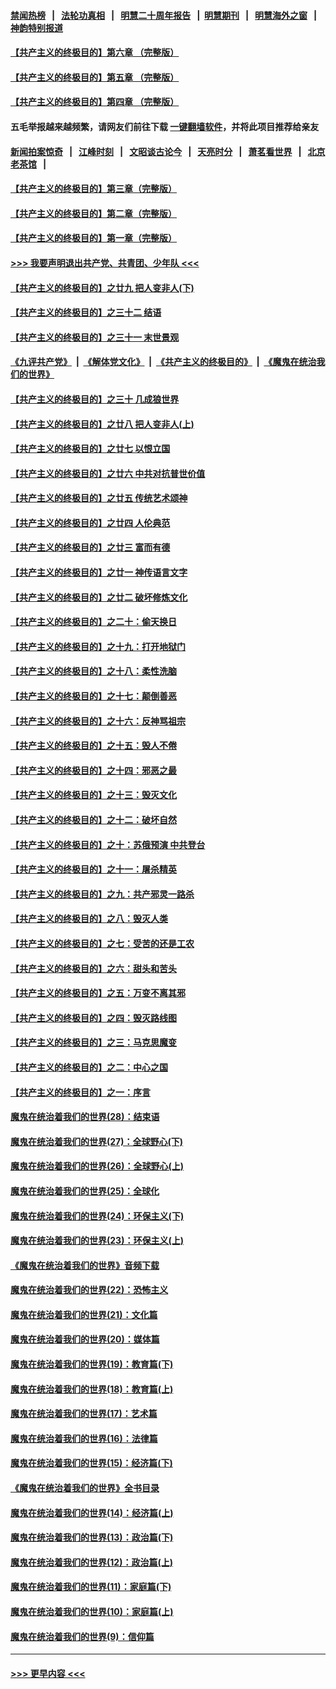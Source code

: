 #### [禁闻热榜](热点新闻.md?=0)  &nbsp;&nbsp;|&nbsp;&nbsp; [法轮功真相](https://github.com/gfw-breaker/truth/blob/master/README.md?=0) &nbsp;&nbsp;|&nbsp;&nbsp; [明慧二十周年报告](https://github.com/gfw-breaker/mh-reports/blob/master/README.md?=0) &nbsp;&nbsp;|&nbsp;&nbsp;[明慧期刊](https://github.com/gfw-breaker/mh-qikan) &nbsp;&nbsp;|&nbsp;&nbsp; [明慧海外之窗](https://github.com/gfw-breaker/mh-news/blob/master/README.md?=0) &nbsp;&nbsp;|&nbsp;&nbsp; [神韵特别报道](https://github.com/gfw-breaker/mh-news/blob/master/shenyun.md?=0)
#### [【共产主义的终极目的】第六章 （完整版）](../pages/nsc422/n11428913.md?t=03021831) 
#### [【共产主义的终极目的】第五章 （完整版）](../pages/nsc422/n11428912.md?t=03021831) 
#### [【共产主义的终极目的】第四章 （完整版）](../pages/nsc422/n11428907.md?t=03021831) 
#### 五毛举报越来越频繁，请网友们前往下载 [一键翻墙软件](https://github.com/gfw-breaker/ssr-accounts)，并将此项目推荐给亲友
#### [新闻拍案惊奇](https://github.com/gfw-breaker/banned-news/blob/master/pages/link4.md) &nbsp;&nbsp;|&nbsp;&nbsp; [江峰时刻](https://github.com/gfw-breaker/banned-news/blob/master/pages/link4.md) &nbsp;&nbsp;|&nbsp;&nbsp; [文昭谈古论今](https://github.com/gfw-breaker/banned-news/blob/master/pages/link4.md) &nbsp;&nbsp;|&nbsp;&nbsp; [天亮时分](https://github.com/gfw-breaker/banned-news/blob/master/pages/link4.md) &nbsp;&nbsp;|&nbsp;&nbsp; [萧茗看世界](https://github.com/gfw-breaker/banned-news/blob/master/pages/link4.md) &nbsp;&nbsp;|&nbsp;&nbsp; [北京老茶馆](https://github.com/gfw-breaker/banned-news/blob/master/pages/link4.md) &nbsp;&nbsp;|&nbsp;&nbsp; 
#### [【共产主义的终极目的】第三章（完整版）](../pages/nsc422/n11428848.md?t=03021831) 
#### [【共产主义的终极目的】第二章（完整版）](../pages/nsc422/n11428831.md?t=03021831) 
#### [【共产主义的终极目的】第一章（完整版）](../pages/nsc422/n11417651.md?t=03021831) 
#### [>>> 我要声明退出共产党、共青团、少年队 <<<](https://github.com/begood0513/goodnews/blob/master/quit/letter.md) 
#### [【共产主义的终极目的】之廿九 把人变非人(下)](../pages/nsc422/n11344140.md?t=03021831) 
#### [【共产主义的终极目的】之三十二 结语](../pages/nsc422/n11360535.md?t=03021831) 
#### [【共产主义的终极目的】之三十一 末世景观](../pages/nsc422/n11351129.md?t=03021831) 
#### [《九评共产党》](https://github.com/begood0513/9ping.md/blob/master/README.md) &nbsp;|&nbsp; [《解体党文化》](../../../../jtdwh.md/blob/master/README.md)  &nbsp;|&nbsp; [《共产主义的终极目的》](../../../../gczydzjmd.md/blob/master/README.md) &nbsp;|&nbsp; [《魔鬼在统治我们的世界》](../../../../mgztzwmdsj.md/blob/master/README.md) 
#### [【共产主义的终极目的】之三十 几成狼世界](../pages/nsc422/n11348280.md?t=03021831) 
#### [【共产主义的终极目的】之廿八 把人变非人(上)](../pages/nsc422/n11340492.md?t=03021831) 
#### [【共产主义的终极目的】之廿七 以恨立国](../pages/nsc422/n11336944.md?t=03021831) 
#### [【共产主义的终极目的】之廿六 中共对抗普世价值](../pages/nsc422/n11324785.md?t=03021831) 
#### [【共产主义的终极目的】之廿五 传统艺术颂神](../pages/nsc422/n11296396.md?t=03021831) 
#### [【共产主义的终极目的】之廿四 人伦典范](../pages/nsc422/n11296397.md?t=03021831) 
#### [【共产主义的终极目的】之廿三 富而有德](../pages/nsc422/n11283598.md?t=03021831) 
#### [【共产主义的终极目的】之廿一 神传语言文字](../pages/nsc422/n11263265.md?t=03021831) 
#### [【共产主义的终极目的】之廿二 破坏修炼文化](../pages/nsc422/n11245728.md?t=03021831) 
#### [【共产主义的终极目的】之二十：偷天换日](../pages/nsc422/n11238846.md?t=03021831) 
#### [【共产主义的终极目的】之十九：打开地狱门](../pages/nsc422/n11206376.md?t=03021831) 
#### [【共产主义的终极目的】之十八：柔性洗脑](../pages/nsc422/n11199994.md?t=03021831) 
#### [【共产主义的终极目的】之十七：颠倒善恶](../pages/nsc422/n11179782.md?t=03021831) 
#### [【共产主义的终极目的】之十六：反神骂祖宗](../pages/nsc422/n11166798.md?t=03021831) 
#### [【共产主义的终极目的】之十五：毁人不倦](../pages/nsc422/n11166792.md?t=03021831) 
#### [【共产主义的终极目的】之十四：邪恶之最](../pages/nsc422/n11150249.md?t=03021831) 
#### [【共产主义的终极目的】之十三：毁灭文化](../pages/nsc422/n11135227.md?t=03021831) 
#### [【共产主义的终极目的】之十二：破坏自然](../pages/nsc422/n11135214.md?t=03021831) 
#### [【共产主义的终极目的】之十：苏俄预演 中共登台](../pages/nsc422/n11118424.md?t=03021831) 
#### [【共产主义的终极目的】之十一：屠杀精英](../pages/nsc422/n11118442.md?t=03021831) 
#### [【共产主义的终极目的】之九：共产邪灵一路杀](../pages/nsc422/n11114139.md?t=03021831) 
#### [【共产主义的终极目的】之八：毁灭人类](../pages/nsc422/n11108503.md?t=03021831) 
#### [【共产主义的终极目的】之七：受苦的还是工农](../pages/nsc422/n11101809.md?t=03021831) 
#### [【共产主义的终极目的】之六：甜头和苦头](../pages/nsc422/n11096971.md?t=03021831) 
#### [【共产主义的终极目的】之五：万变不离其邪](../pages/nsc422/n11091285.md?t=03021831) 
#### [【共产主义的终极目的】之四：毁灭路线图](../pages/nsc422/n11086284.md?t=03021831) 
#### [【共产主义的终极目的】之三：马克思魔变](../pages/nsc422/n11061941.md?t=03021831) 
#### [【共产主义的终极目的】之二：中心之国](../pages/nsc422/n11047728.md?t=03021831) 
#### [【共产主义的终极目的】之一：序言](../pages/nsc422/n11086077.md?t=03021831) 
#### [魔鬼在统治着我们的世界(28)：结束语](../pages/nsc422/n10936246.md?t=03021831) 
#### [魔鬼在统治着我们的世界(27)：全球野心(下)](../pages/nsc422/n10928319.md?t=03021831) 
#### [魔鬼在统治着我们的世界(26)：全球野心(上)](../pages/nsc422/n10900318.md?t=03021831) 
#### [魔鬼在统治着我们的世界(25)：全球化](../pages/nsc422/n10788205.md?t=03021831) 
#### [魔鬼在统治着我们的世界(24)：环保主义(下)](../pages/nsc422/n10695307.md?t=03021831) 
#### [魔鬼在统治着我们的世界(23)：环保主义(上)](../pages/nsc422/n10688613.md?t=03021831) 
#### [《魔鬼在统治着我们的世界》音频下载](../pages/nsc422/n10635553.md?t=03021831) 
#### [魔鬼在统治着我们的世界(22)：恐怖主义](../pages/nsc422/n10614727.md?t=03021831) 
#### [魔鬼在统治着我们的世界(21)：文化篇](../pages/nsc422/n10597706.md?t=03021831) 
#### [魔鬼在统治着我们的世界(20)：媒体篇](../pages/nsc422/n10586579.md?t=03021831) 
#### [魔鬼在统治着我们的世界(19)：教育篇(下)](../pages/nsc422/n10564808.md?t=03021831) 
#### [魔鬼在统治着我们的世界(18)：教育篇(上)](../pages/nsc422/n10526970.md?t=03021831) 
#### [魔鬼在统治着我们的世界(17)：艺术篇](../pages/nsc422/n10499093.md?t=03021831) 
#### [魔鬼在统治着我们的世界(16)：法律篇](../pages/nsc422/n10485969.md?t=03021831) 
#### [魔鬼在统治着我们的世界(15)：经济篇(下)](../pages/nsc422/n10469975.md?t=03021831) 
#### [《魔鬼在统治着我们的世界》全书目录](../pages/nsc422/n10464261.md?t=03021831) 
#### [魔鬼在统治着我们的世界(14)：经济篇(上)](../pages/nsc422/n10457370.md?t=03021831) 
#### [魔鬼在统治着我们的世界(13)：政治篇(下)](../pages/nsc422/n10448270.md?t=03021831) 
#### [魔鬼在统治着我们的世界(12)：政治篇(上)](../pages/nsc422/n10444576.md?t=03021831) 
#### [魔鬼在统治着我们的世界(11)：家庭篇(下)](../pages/nsc422/n10440961.md?t=03021831) 
#### [魔鬼在统治着我们的世界(10)：家庭篇(上)](../pages/nsc422/n10435448.md?t=03021831) 
#### [魔鬼在统治着我们的世界(9)：信仰篇](../pages/nsc422/n10432159.md?t=03021831) 

----
#### [ >>> 更早内容 <<< ](../indexes/nsc422-earlier.md)
